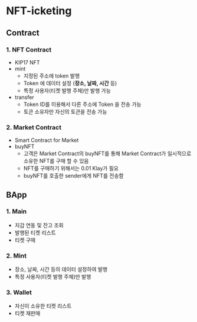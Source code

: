 # NFT-icketing

## Contract

### 1. NFT Contract
- KIP17 NFT
- mint
    - 지정된 주소에 token 발행
    - Token 에 데이터 설정 (**장소, 날짜, 시간** 등)
    - 특정 사용자(티켓 발행 주체)만 발행 가능
- transfer
    - Token ID를 이용해서 다른 주소에 Token 을 전송 가능
    - 토큰 소유자만 자신의 토큰을 전송 가능

### 2. Market Contract
- Smart Contract for Market
- buyNFT
    - 고객은 Market Contract의 buyNFT를 통해 Market Contract가 일시적으로 소유한 NFT를 구매 할 수 있음
    - NFT를 구매하기 위해서는 0.01 Klay가 필요
    - buyNFT를 호출한 sender에게 NFT를 전송함

## BApp

### 1. Main
- 지갑 연동 및 잔고 조회
- 발행된 티켓 리스트
- 티켓 구매

### 2. Mint
- 장소, 날짜, 시간 등의 데이터 설정하여 발행
- 특정 사용자(티켓 발행 주체)만 발행

### 3. Wallet
- 자신이 소유한 티켓 리스트
- 티켓 재판매